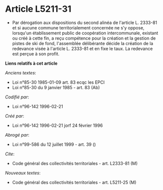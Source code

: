 # Article L5211-31

- Par dérogation aux dispositions du second alinéa de l'article L. 2333-81 et si aucune commune territorialement concernée ne
s'y oppose, lorsqu'un établissement public de coopération intercommunale, existant ou créé à cette fin, a reçu compétence
pour la création et la gestion de pistes de ski de fond, l'assemblée délibérante décide la création de la redevance visée à
l'article L. 2333-81 et en fixe le taux. La redevance est perçue à son profit.

**Liens relatifs à cet article**

_Anciens textes_:

  - Loi n°85-30 1985-01-09  art. 83 ecqc les EPCI
  - Loi n°85-30 du 9 janvier 1985 - art. 83 (Ab)

_Codifié par_:

  - Loi n°96-142 1996-02-21

_Créé par_:

  - Loi n°96-142 1996-02-21 jorf 24 février 1996

_Abrogé par_:

  - Loi n°99-586 du 12 juillet 1999 - art. 39 ()

_Cite_:

  - Code général des collectivités territoriales - art. L2333-81 (M)

_Nouveaux textes_:

  - Code général des collectivités territoriales - art. L5211-25 (M)
